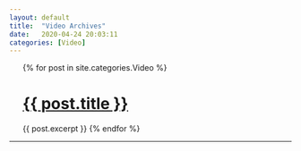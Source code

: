 ```yaml
---
layout: default
title:  "Video Archives"
date:   2020-04-24 20:03:11
categories: [Video]
---
```



<!--{% for post in site.categories.Video %}
 <li><span>{{ post.date | date_to_string }}</span> &nbsp; <a href="{{ post.url }}">{{ post.title }}</a></li>
{% endfor %}-->


<ul>
  {% for post in site.categories.Video %}
    <h1><a href="{{ post.url }}">{{ post.title }}</a></h1>
      {{ post.excerpt }}
    </li>
  {% endfor %}
</ul>

---